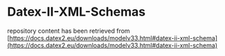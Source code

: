 # Datex-II-XML-Schemas
repository content has been retrieved from [https://docs.datex2.eu/downloads/modelv33.html#datex-ii-xml-schema](https://docs.datex2.eu/downloads/modelv33.html#datex-ii-xml-schema)
